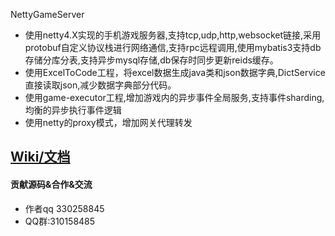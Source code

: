 NettyGameServer

- 使用netty4.X实现的手机游戏服务器,支持tcp,udp,http,websocket链接,采用protobuf自定义协议栈进行网络通信,支持rpc远程调用,使用mybatis3支持db存储分库分表,支持异步mysql存储,db保存时同步更新reids缓存。
- 使用ExcelToCode工程，将excel数据生成java类和json数据字典,DictService直接读取json,减少数据字典部分代码。
- 使用game-executor工程,增加游戏内的异步事件全局服务,支持事件sharding,均衡的异步执行事件逻辑
- 使用netty的proxy模式，增加网关代理转发
## [Wiki/文档](https://github.com/jwpttcg66/NettyGameServer/wiki)

#### 贡献源码&合作&交流

- 作者qq 330258845
- QQ群:310158485
